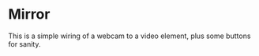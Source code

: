 Mirror
======

This is a simple wiring of a webcam to a video element, plus some buttons for sanity.
